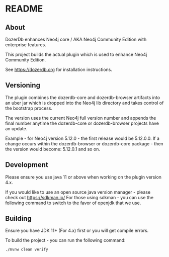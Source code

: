 # README


## About 
DozerDb enhances Neo4j core / AKA Neo4j Community Edition with enterprise features.

This project builds the actual plugin which is used to enhance Neo4j Community Edition. 

See https://dozerdb.org for installation instructions.

## Versioning
The plugin combines the dozerdb-core and dozerdb-browser artifacts into an uber jar which is dropped into the Neo4j lib directory and takes control of the bootstrap process.

The version uses the current Neo4j full version number and appends the final number anytime the dozerdb-core or dozerdb-browser projects have an update.

Example - for Neo4j version 5.12.0 - the first release would be 5.12.0.0.
If a change occurs within the dozerdb-browser or dozerdb-core package - then the version would become:  5.12.0.1 and so on.

## Development
Please ensure you use java 11 or above when working on the plugin version 4.x.

If you would like to use an open source java version manager - please check out https://sdkman.io/
For those using sdkman - you can use the following command to switch to the favor of openjdk that we use.



## Building
Ensure you have JDK 11+ (For 4.x) first or you will get compile errors.

To build the project - you can run the following command:
```
./mvnw clean verify 
```
